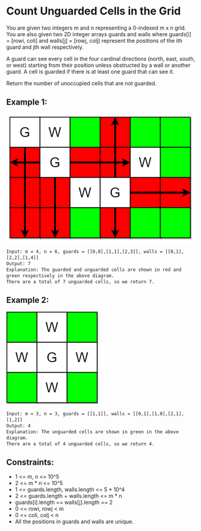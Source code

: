 # Count Unguarded Cells in the Grid

You are given two integers m and n representing a 0-indexed m x n grid. You are also given two 2D integer arrays guards and walls where guards[i] = [rowi, coli] and walls[j] = [rowj, colj] represent the positions of the ith guard and jth wall respectively.

A guard can see every cell in the four cardinal directions (north, east, south, or west) starting from their position unless obstructed by a wall or another guard. A cell is guarded if there is at least one guard that can see it.

Return the number of unoccupied cells that are not guarded.

## Example 1:

![Example 1](./images/ex1.png)

```
Input: m = 4, n = 6, guards = [[0,0],[1,1],[2,3]], walls = [[0,1],[2,2],[1,4]]
Output: 7
Explanation: The guarded and unguarded cells are shown in red and green respectively in the above diagram.
There are a total of 7 unguarded cells, so we return 7.
```

## Example 2:

![Example 2](./images/ex2.png)

```
Input: m = 3, n = 3, guards = [[1,1]], walls = [[0,1],[1,0],[2,1],[1,2]]
Output: 4
Explanation: The unguarded cells are shown in green in the above diagram.
There are a total of 4 unguarded cells, so we return 4.
```

## Constraints:

- 1 <= m, n <= 10^5
- 2 <= m \* n <= 10^5
- 1 <= guards.length, walls.length <= 5 \* 10^4
- 2 <= guards.length + walls.length <= m \* n
- guards[i].length == walls[j].length == 2
- 0 <= rowi, rowj < m
- 0 <= coli, colj < n
- All the positions in guards and walls are unique.

